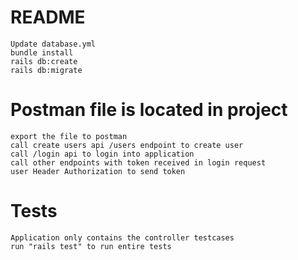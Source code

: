 # README

    Update database.yml
    bundle install
    rails db:create
    rails db:migrate
# Postman file is located in project
    export the file to postman
    call create users api /users endpoint to create user
    call /login api to login into application
    call other endpoints with token received in login request
    user Header Authorization to send token
# Tests
    Application only contains the controller testcases
    run "rails test" to run entire tests
